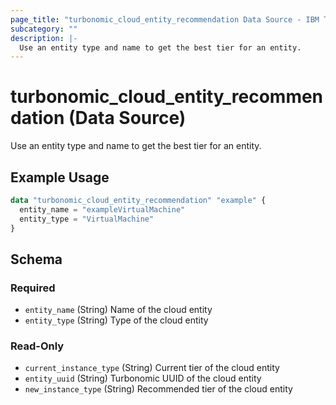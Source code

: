 ```yaml
---
page_title: "turbonomic_cloud_entity_recommendation Data Source - IBM Turbonomic"
subcategory: ""
description: |-
  Use an entity type and name to get the best tier for an entity.
---
```


# turbonomic_cloud_entity_recommendation (Data Source)

Use an entity type and name to get the best tier for an entity.

## Example Usage

```terraform
data "turbonomic_cloud_entity_recommendation" "example" {
  entity_name = "exampleVirtualMachine"
  entity_type = "VirtualMachine"
}
```
<!-- schema generated by tfplugindocs -->
## Schema

### Required

- `entity_name` (String) Name of the cloud entity
- `entity_type` (String) Type of the cloud entity

### Read-Only

- `current_instance_type` (String) Current tier of the cloud entity
- `entity_uuid` (String) Turbonomic UUID of the cloud entity
- `new_instance_type` (String) Recommended tier of the cloud entity


